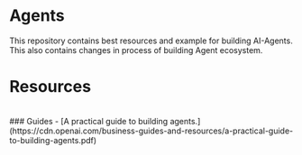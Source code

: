 # Agents
This repository contains best resources and example for building AI-Agents. This also contains changes in process of building Agent ecosystem.
# Resources
<br>
### Guides
- [A practical guide to building agents.](https://cdn.openai.com/business-guides-and-resources/a-practical-guide-to-building-agents.pdf)
